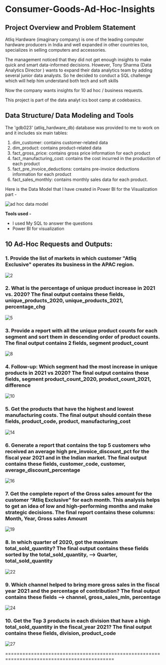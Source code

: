 # Consumer-Goods-Ad-Hoc-Insights

## Project Overview and Problem Statement

Atliq Hardware (imaginary company) is one of the leading computer hardware producers in India and well expanded in other countries too, specializes in selling computers and accessories.

The management noticed that they did not get enough insights to make quick and smart data-informed decisions. 
However, Tony Sharma (Data Analytics Director ) wants to expand their data analytics team by adding several junior data analysts. So he decided to conduct a SQL challenge which will help him understand both tech and soft skills

Now the company wants insights for 10 ad hoc / business requests.

This project is part of the data analyt
ics boot camp at codebasics.

## Data Structure/ Data Modeling and Tools

The 'gdb023' (atliq_hardware_db) database was provided to me to work on and it includes six main tables:

1. dim_customer: contains customer-related data
1. dim_product: contains product-related data
1. fact_gross_price: contains gross price information for each product
1. fact_manufacturing_cost: contains the cost incurred in the production of each product
1. fact_pre_invoice_deductions: contains pre-invoice deductions information for each product
1. fact_sales_monthly: contains monthly sales data for each product.

Here is the Data Model that I have created in Power BI for the Visualization part -

![ad hoc data model](https://github.com/Akashsingh1916/AtliQ-Hardware-Consumer-Goods-Ad-Hoc-Insights/assets/146354971/39b5a324-e928-44ab-802b-53afa47eb0ae)


**Tools used -** 

* I used My SQL to answer the questions 
* Power BI for visualization

## 10 Ad-Hoc Requests and Outputs:

### 1. Provide the list of markets in which customer "Atliq Exclusive" operates its business in the APAC region.

![2](https://github.com/user-attachments/assets/30e16a6e-1304-4724-929a-81ce8791986d)


### 2. What is the percentage of unique product increase in 2021 vs. 2020? The final output contains these fields, unique_products_2020, unique_products_2021, percentage_chg

![5](https://github.com/user-attachments/assets/c53ea2e4-974f-4ebb-a94a-d9c56290edc5)


### 3. Provide a report with all the unique product counts for each segment and sort them in descending order of product counts. The final output contains 2 fields, segment product_count

![8](https://github.com/user-attachments/assets/92734880-d28d-4166-b230-6ed05f7dcec1)



### 4. Follow-up: Which segment had the most increase in unique products in 2021 vs 2020? The final output contains these fields, segment product_count_2020, product_count_2021, difference

![10](https://github.com/user-attachments/assets/7a8747fc-9599-45c5-9ca6-4632cbc165b2)



### 5. Get the products that have the highest and lowest manufacturing costs. The final output should contain these fields, product_code, product, manufacturing_cost


![14](https://github.com/user-attachments/assets/fae29583-a563-4e01-ae46-3ce37ff5ffde)



### 6. Generate a report that contains the top 5 customers who received an average high pre_invoice_discount_pct for the fiscal year 2021 and in the Indian market. The final output contains these fields, customer_code, customer, average_discount_percentage

![16](https://github.com/user-attachments/assets/7a6565d8-5f16-4ac9-978a-4558d7159714)



### 7. Get the complete report of the Gross sales amount for the customer “Atliq Exclusive” for each month. This analysis helps to get an idea of low and high-performing months and make strategic decisions. The final report contains these columns: Month, Year, Gross sales Amount

![19](https://github.com/user-attachments/assets/3ee34ade-26dc-4290-b5f3-d7a022ac3551)



### 8. In which quarter of 2020, got the maximum total_sold_quantity? The final output contains these fields sorted by the total_sold_quantity, --> Quarter, total_sold_quantity

![22](https://github.com/user-attachments/assets/b067d4b2-3faa-4914-811c-4c0433f72e68)



### 9. Which channel helped to bring more gross sales in the fiscal year 2021 and the percentage of contribution? The final output contains these fields --> channel, gross_sales_mln, percentage


![24](https://github.com/user-attachments/assets/adcbd935-df0c-475a-9c2c-03ed42fa8eaf)



### 10. Get the Top 3 products in each division that have a high total_sold_quantity in the fiscal_year 2021? The final output contains these fields, division, product_code

![27](https://github.com/user-attachments/assets/efc2e58d-a196-40ff-9224-ed922e96df69)


============================================================================================
